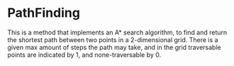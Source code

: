 # PathFinding

This is a method that implements an A* search algorithm, to find and return the shortest path between two points in a 2-dimensional grid. 
There is a given max amount of steps the path may take, and in the grid traversable points are indicated by 1, and none-traversable by 0.
